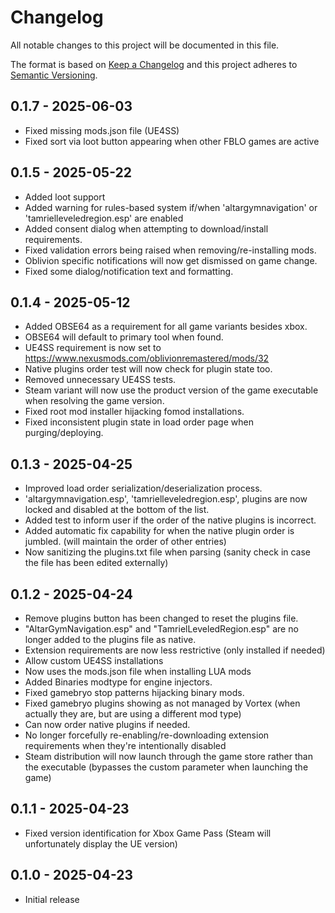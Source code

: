 # Changelog

All notable changes to this project will be documented in this file.

The format is based on [Keep a Changelog](http://keepachangelog.com/) and this project adheres to [Semantic Versioning](http://semver.org/).

## 0.1.7 - 2025-06-03

- Fixed missing mods.json file (UE4SS)
- Fixed sort via loot button appearing when other FBLO games are active

## 0.1.5 - 2025-05-22

- Added loot support
- Added warning for rules-based system if/when 'altargymnavigation' or 'tamrielleveledregion.esp' are enabled
- Added consent dialog when attempting to download/install requirements.
- Fixed validation errors being raised when removing/re-installing mods.
- Oblivion specific notifications will now get dismissed on game change.
- Fixed some dialog/notification text and formatting.

## 0.1.4 - 2025-05-12

- Added OBSE64 as a requirement for all game variants besides xbox.
- OBSE64 will default to primary tool when found.
- UE4SS requirement is now set to https://www.nexusmods.com/oblivionremastered/mods/32
- Native plugins order test will now check for plugin state too.
- Removed unnecessary UE4SS tests.
- Steam variant will now use the product version of the game executable when resolving the game version.
- Fixed root mod installer hijacking fomod installations.
- Fixed inconsistent plugin state in load order page when purging/deploying.

## 0.1.3 - 2025-04-25

- Improved load order serialization/deserialization process.
- 'altargymnavigation.esp', 'tamrielleveledregion.esp', plugins are now locked and disabled at the bottom of the list.
- Added test to inform user if the order of the native plugins is incorrect.
- Added automatic fix capability for when the native plugin order is jumbled. (will maintain the order of other entries)
- Now sanitizing the plugins.txt file when parsing (sanity check in case the file has been edited externally)

## 0.1.2 - 2025-04-24

- Remove plugins button has been changed to reset the plugins file.
- "AltarGymNavigation.esp" and "TamrielLeveledRegion.esp" are no longer added to the plugins file as native.
- Extension requirements are now less restrictive (only installed if needed)
- Allow custom UE4SS installations
- Now uses the mods.json file when installing LUA mods
- Added Binaries modtype for engine injectors.
- Fixed gamebryo stop patterns hijacking binary mods.
- Fixed gamebryo plugins showing as not managed by Vortex (when actually they are, but are using a different mod type)
- Can now order native plugins if needed.
- No longer forcefully re-enabling/re-downloading extension requirements when they're intentionally disabled
- Steam distribution will now launch through the game store rather than the executable (bypasses the custom parameter when launching the game)

## 0.1.1 - 2025-04-23

- Fixed version identification for Xbox Game Pass (Steam will unfortunately display the UE version)

## 0.1.0 - 2025-04-23

- Initial release
